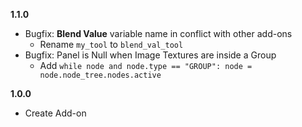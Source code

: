 **1.1.0** <!-- 7/28/22 -->
+ Bugfix: **Blend Value** variable name in conflict with other add-ons
  + Rename `my_tool` to `blend_val_tool`
+ Bugfix: Panel is Null when Image Textures are inside a Group
  + Add `while node and node.type == "GROUP": node = node.node_tree.nodes.active`

**1.0.0** <!-- 3/18/22 -->
+ Create Add-on
